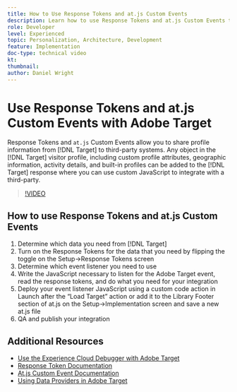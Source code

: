 ```yaml
---
title: How to Use Response Tokens and at.js Custom Events
description: Learn how to use Response Tokens and at.js Custom Events to share profile information from Target to third-party systems.
role: Developer
level: Experienced
topic: Personalization, Architecture, Development
feature: Implementation
doc-type: technical video
kt:
thumbnail:
author: Daniel Wright
---
```


# Use Response Tokens and at.js Custom Events with Adobe Target

Response Tokens and `at.js` Custom Events allow you to share profile information from [!DNL Target] to third-party systems. Any object in the [!DNL Target] visitor profile, including custom profile attributes, geographic information, activity details, and built-in profiles can be added to the [!DNL Target] response where you can use custom JavaScript to integrate with a third-party.

>[!VIDEO](https://video.tv.adobe.com/v/23253/?quality=12)

## How to use Response Tokens and at.js Custom Events

1. Determine which data you need from [!DNL Target]
1. Turn on the Response Tokens for the data that you need by flipping the toggle on the Setup-&gt;Response Tokens screen
1. Determine which event listener you need to use
1. Write the JavaScript necessary to listen for the Adobe Target event, read the response tokens, and do what you need for your integration
1. Deploy your event listener JavaScript using a custom code action in Launch after the “Load Target” action or add it to the Library Footer section of at.js on the Setup-&gt;Implementation screen and save a new at.js file
1. QA and publish your integration

## Additional Resources

* [Use the Experience Cloud Debugger with Adobe Target](../troubleshooting/troubleshoot-with-the-experience-cloud-debugger.md)
* [Response Token Documentation](https://docs.adobe.com/help/en/target/using/administer/response-tokens.html)
* [At.js Custom Event Documentation](https://docs.adobe.com/content/help/en/target/using/implement-target/client-side/functions-overview/atjs-custom-events.html)
* [Using Data Providers in Adobe Target](use-data-providers-to-integrate-third-party-data.md)